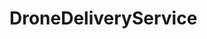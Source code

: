 # DroneDeliveryService
<!-- 
Create a Drone class with properties for the drone's name, max weight capacity, and a list of the locations it is delivering to on its current trip.
Create a Location class with properties for the location's name and weight of the package to be delivered.
In the Main method, create a list of Drone objects and a list of Location objects and iterate over the list of drones, sending each one on deliveries.
The Drone class has a method named "Deliver" that takes a list of locations as an input. This method delivers packages to locations until the drone's remaining weight capacity is 0 or it has reached the end of the list of locations.
The program outputs information about each drone's deliveries, including the name of the drone and the locations it delivers to on each trip. 
-->
